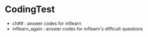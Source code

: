 # CodingTest
- ch## : answer codes for inflearn
- inflearn_again : answer codes for inflearn's difficult questions
